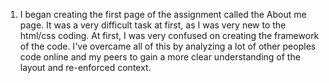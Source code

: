 1) I began creating the first page of the assignment called the About me page. It was a very difficult task at first, as I was very new to the html/css coding. At first, I was very confused on creating the framework of the code. I've overcame all of this by analyzing a lot of other peoples code online and my peers to gain a more clear understanding of the layout and re-enforced context.